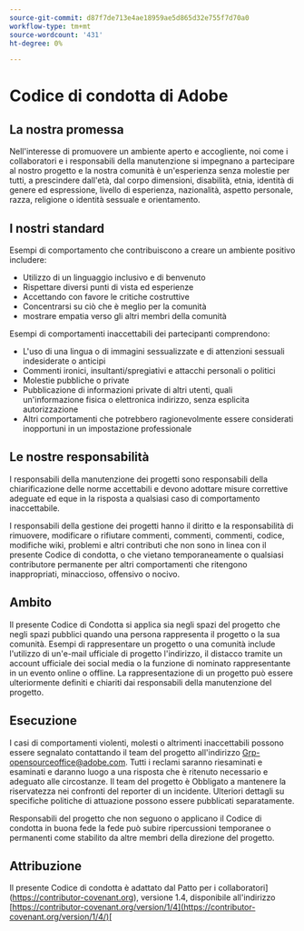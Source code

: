 ```yaml
---
source-git-commit: d87f7de713e4ae18959ae5d865d32e755f7d70a0
workflow-type: tm+mt
source-wordcount: '431'
ht-degree: 0%

---
```

# Codice di condotta di Adobe

## La nostra promessa

Nell&#39;interesse di promuovere un ambiente aperto e accogliente, noi come
i collaboratori e i responsabili della manutenzione si impegnano a partecipare al nostro progetto e
la nostra comunità è un&#39;esperienza senza molestie per tutti, a prescindere dall&#39;età, dal corpo
dimensioni, disabilità, etnia, identità di genere ed espressione, livello di esperienza,
nazionalità, aspetto personale, razza, religione o identità sessuale e
orientamento.

## I nostri standard

Esempi di comportamento che contribuiscono a creare un ambiente positivo
includere:

* Utilizzo di un linguaggio inclusivo e di benvenuto
* Rispettare diversi punti di vista ed esperienze
* Accettando con favore le critiche costruttive
* Concentrarsi su ciò che è meglio per la comunità
* mostrare empatia verso gli altri membri della comunità

Esempi di comportamenti inaccettabili dei partecipanti comprendono:

* L&#39;uso di una lingua o di immagini sessualizzate e di attenzioni sessuali indesiderate o
anticipi
* Commenti ironici, insultanti/spregiativi e attacchi personali o politici
* Molestie pubbliche o private
* Pubblicazione di informazioni private di altri utenti, quali un&#39;informazione fisica o elettronica
indirizzo, senza esplicita autorizzazione
* Altri comportamenti che potrebbero ragionevolmente essere considerati inopportuni in un
impostazione professionale

## Le nostre responsabilità

I responsabili della manutenzione dei progetti sono responsabili della chiarificazione delle norme accettabili
e devono adottare misure correttive adeguate ed eque in
la risposta a qualsiasi caso di comportamento inaccettabile.

I responsabili della gestione dei progetti hanno il diritto e la responsabilità di rimuovere, modificare o
rifiutare commenti, commenti, commenti, codice, modifiche wiki, problemi e altri contributi
che non sono in linea con il presente Codice di condotta, o che vietano temporaneamente o
qualsiasi contributore permanente per altri comportamenti che ritengono inappropriati,
minaccioso, offensivo o nocivo.

## Ambito

Il presente Codice di Condotta si applica sia negli spazi del progetto che negli spazi pubblici
quando una persona rappresenta il progetto o la sua comunità. Esempi di
rappresentare un progetto o una comunità include l&#39;utilizzo di un&#39;e-mail ufficiale di progetto
l&#39;indirizzo, il distacco tramite un account ufficiale dei social media o la funzione di nominato
rappresentante in un evento online o offline. La rappresentazione di un progetto può essere
ulteriormente definiti e chiariti dai responsabili della manutenzione del progetto.

## Esecuzione

I casi di comportamenti violenti, molesti o altrimenti inaccettabili possono essere
segnalato contattando il team del progetto all&#39;indirizzo Grp-opensourceoffice@adobe.com. Tutti
i reclami saranno riesaminati e esaminati e daranno luogo a una risposta che
è ritenuto necessario e adeguato alle circostanze. Il team del progetto è
Obbligato a mantenere la riservatezza nei confronti del reporter di un incidente.
Ulteriori dettagli su specifiche politiche di attuazione possono essere pubblicati separatamente.

Responsabili del progetto che non seguono o applicano il Codice di condotta in buona fede
la fede può subire ripercussioni temporanee o permanenti come stabilito da altre
membri della direzione del progetto.

## Attribuzione

Il presente Codice di condotta è adattato dal Patto per i collaboratori](https://contributor-covenant.org), versione 1.4,
disponibile all&#39;indirizzo [https://contributor-covenant.org/version/1/4](https://contributor-covenant.org/version/1/4/)[
